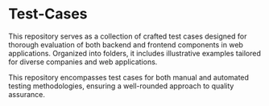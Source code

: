 # Test-Cases

This repository serves as a  collection of crafted test cases designed for thorough evaluation of both backend and frontend components in web applications. Organized into folders, it includes illustrative examples tailored for diverse companies and web applications.

This repository encompasses test cases for both manual and automated testing methodologies, ensuring a well-rounded approach to quality assurance.